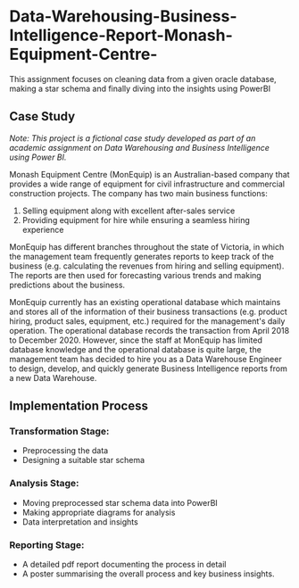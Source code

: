 # Data-Warehousing-Business-Intelligence-Report-Monash-Equipment-Centre-
This assignment focuses on cleaning data from a given oracle database, making a star schema and finally diving into the insights using PowerBI

## Case Study

*Note: This project is a fictional case study developed as part of an academic assignment on Data Warehousing and Business Intelligence using Power BI.*

Monash Equipment Centre (MonEquip) is an Australian-based company that provides a wide range of equipment for civil infrastructure and commercial construction projects.
The company has two main business functions: 
1. Selling equipment along with excellent after-sales service
2. Providing equipment for hire while ensuring a seamless hiring experience

MonEquip has different branches throughout the state of Victoria, in which the management team frequently generates reports to keep track of the business (e.g. calculating the revenues from hiring and selling equipment). The reports are then used for forecasting various trends and making predictions about the business. 

MonEquip currently has an existing operational database which maintains and stores all of the information of their business transactions (e.g. product hiring, product sales, equipment, etc.) required for the management's daily operation. The operational database records the transaction from April 2018 to December 2020. However, since the staff at MonEquip has limited database knowledge and the operational database is quite large, the management team has decided to hire you as a Data Warehouse Engineer to design, develop, and quickly generate Business Intelligence reports from a new Data Warehouse.

## Implementation Process

### Transformation Stage:
- Preprocessing the data
- Designing a suitable star schema

### Analysis Stage:
- Moving preprocessed star schema data into PowerBI
- Making appropriate diagrams for analysis
- Data interpretation and insights

### Reporting Stage:
- A detailed pdf report documenting the process in detail
- A poster summarising the overall process and key business insights.
